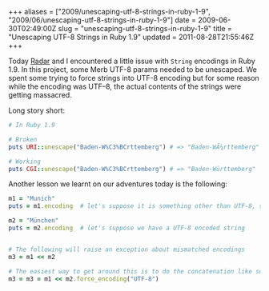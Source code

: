 +++
aliases = ["2009/unescaping-utf-8-strings-in-ruby-1-9", "2009/06/unescaping-utf-8-strings-in-ruby-1-9"]
date = 2009-06-30T02:49:00Z
slug = "unescaping-utf-8-strings-in-ruby-1-9"
title = "Unescaping UTF-8 Strings in Ruby 1.9"
updated = 2011-08-28T21:55:46Z
+++

Today [Radar](http://frozenplague.net) and I encountered a little issue
with `String` encodings in Ruby 1.9. In this project, some Merb UTF-8
params needed to be unescaped. We spent some trying to force strings
into UTF-8 encoding but for some reason while the encoding was UTF–8,
the actual contents of the strings were getting massacred.

Long story short:

``` ruby
# In Ruby 1.9

# Broken
puts URI::unescape("Baden-W%C3%BCrttemberg") # => "Baden-WÃ¼rttemberg"

# Working
puts CGI::unescape("Baden-W%C3%BCrttemberg") # => "Baden-Württemberg"
```

Another lesson we learnt on our adventures today is the following:

``` ruby
m1 = "Munich"
puts = m1.encoding  # let's suppose it is something other than UTF-8, such as ASCII-8Bit

m2 = "München"
puts = m2.encoding  # let's suppose we have a UTF-8 encoded string


# The following will raise an exception about mismatched encodings
m3 = m1 << m2

# The easiest way to get around this is to do the concatenation like so:
m3 = m3 = m1 << m2.force_encoding("UTF-8")
```